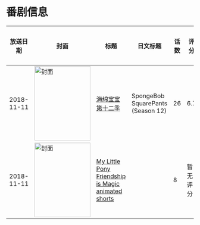 # 番剧信息

|放送日期|封面|标题|日文标题|话数|评分|评分人数|
|---|---|---|---|---|---|---|
|2018-11-11|<img src="//lain.bgm.tv/pic/cover/c/92/79/320843_T8F92.jpg" alt="封面" style="width:150px;height:200px;object-fit:cover;">|[海绵宝宝 第十二季](https://bangumi.tv/subject/320843)|SpongeBob SquarePants (Season 12)|26|6.7|35人评分|
|2018-11-11|<img src="//lain.bgm.tv/pic/cover/c/44/65/419871_H7Wd1.jpg" alt="封面" style="width:150px;height:200px;object-fit:cover;">|[My Little Pony Friendship is Magic animated shorts](https://bangumi.tv/subject/419871)||8|暂无评分|少于10人评分|
